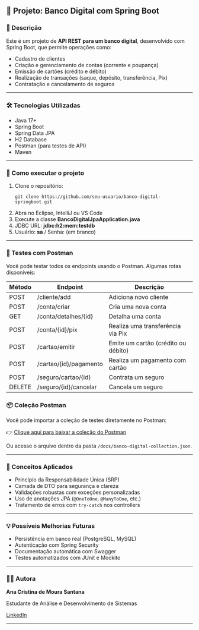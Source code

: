 <h2>📘 Projeto: Banco Digital com Spring Boot</h2>

<h3>🧾 Descrição</h3>
<p>Este é um projeto de <strong>API REST para um banco digital</strong>, desenvolvido com Spring Boot, que permite operações como:</p>
<ul>
  <li>Cadastro de clientes</li>
  <li>Criação e gerenciamento de contas (corrente e poupança)</li>
  <li>Emissão de cartões (crédito e débito)</li>
  <li>Realização de transações (saque, depósito, transferência, Pix)</li>
  <li>Contratação e cancelamento de seguros</li>
</ul>

<hr>

<h3>🛠️ Tecnologias Utilizadas</h3>
<ul>
  <li>Java 17+</li>
  <li>Spring Boot</li>
  <li>Spring Data JPA</li>
  <li>H2 Database</li>
  <li>Postman (para testes de API)</li>
  <li>Maven</li>
</ul>

<hr>

<h3>🔧 Como executar o projeto</h3>
<ol>
  <li>Clone o repositório:
    <pre><code>git clone https://github.com/seu-usuario/banco-digital-springboot.git</code></pre>
  </li>
  <li>Abra no Eclipse, IntelliJ ou VS Code</li>
  <li>Execute a classe <strong>BancoDigitalJpaApplication.java</strong></li>
  <li>JDBC URL: <strong>jdbc:h2:mem:testdb</strong></li>
  <li>Usuário: <strong>sa</strong> / Senha: (em branco)</li>
</ol>

<hr>

<h3>📮 Testes com Postman</h3>
<p>Você pode testar todos os endpoints usando o Postman. Algumas rotas disponíveis:</p>

<table>
  <thead>
    <tr>
      <th>Método</th>
      <th>Endpoint</th>
      <th>Descrição</th>
    </tr>
  </thead>
  <tbody>
    <tr>
      <td>POST</td>
      <td>/cliente/add</td>
      <td>Adiciona novo cliente</td>
    </tr>
    <tr>
      <td>POST</td>
      <td>/conta/criar</td>
      <td>Cria uma nova conta</td>
    </tr>
    <tr>
      <td>GET</td>
      <td>/conta/detalhes/{id}</td>
      <td>Detalha uma conta</td>
    </tr>
    <tr>
      <td>POST</td>
      <td>/conta/{id}/pix</td>
      <td>Realiza uma transferência via Pix</td>
    </tr>
    <tr>
      <td>POST</td>
      <td>/cartao/emitir</td>
      <td>Emite um cartão (crédito ou débito)</td>
    </tr>
    <tr>
      <td>POST</td>
      <td>/cartao/{id}/pagamento</td>
      <td>Realiza um pagamento com cartão</td>
    </tr>
    <tr>
      <td>POST</td>
      <td>/seguro/cartao/{id}</td>
      <td>Contrata um seguro</td>
    </tr>
    <tr>
      <td>DELETE</td>
      <td>/seguro/{id}/cancelar</td>
      <td>Cancela um seguro</td>
    </tr>
  </tbody>
</table>

<h3>📦 Coleção Postman</h3>
<p>Você pode importar a coleção de testes diretamente no Postman:</p>

👉 [Clique aqui para baixar a coleção do Postman](https://github.com/anacristinademoura/banco-digital-jpa/blob/master/src/docs/banco-digital-collections.json)

Ou acesse o arquivo dentro da pasta `/docs/banco-digital-collection.json`.

<hr>

<h3>🧠 Conceitos Aplicados</h3>
<ul>
  <li>Princípio da Responsabilidade Única (SRP)</li>
  <li>Camada de DTO para segurança e clareza</li>
  <li>Validações robustas com exceções personalizadas</li>
  <li>Uso de anotações JPA (<code>@OneToOne</code>, <code>@ManyToOne</code>, etc.)</li>
  <li>Tratamento de erros com <code>try-catch</code> nos controllers</li>
</ul>

<hr>

<h3>💡 Possíveis Melhorias Futuras</h3>
<ul>
  <li>Persistência em banco real (PostgreSQL, MySQL)</li>
  <li>Autenticação com Spring Security</li>
  <li>Documentação automática com Swagger</li>
  <li>Testes automatizados com JUnit e Mockito</li>
</ul>

<hr>

<h3>🙋‍♀️ Autora</h3>
<p><strong>Ana Cristina de Moura Santana</strong></p>
<p>Estudante de Análise e Desenvolvimento de Sistemas</p>
<p><a href="https://www.linkedin.com/in/anacristinadmoura/" target="_blank">LinkedIn</a></p>

<hr>
